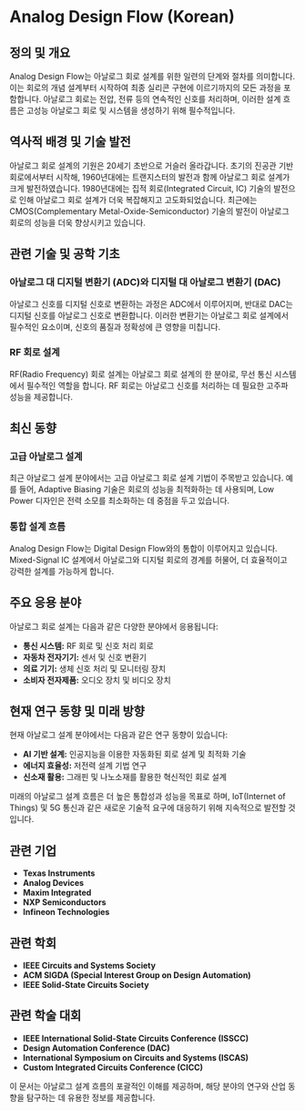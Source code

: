 # Analog Design Flow (Korean)

## 정의 및 개요

Analog Design Flow는 아날로그 회로 설계를 위한 일련의 단계와 절차를 의미합니다. 이는 회로의 개념 설계부터 시작하여 최종 실리콘 구현에 이르기까지의 모든 과정을 포함합니다. 아날로그 회로는 전압, 전류 등의 연속적인 신호를 처리하며, 이러한 설계 흐름은 고성능 아날로그 회로 및 시스템을 생성하기 위해 필수적입니다.

## 역사적 배경 및 기술 발전

아날로그 회로 설계의 기원은 20세기 초반으로 거슬러 올라갑니다. 초기의 진공관 기반 회로에서부터 시작해, 1960년대에는 트랜지스터의 발전과 함께 아날로그 회로 설계가 크게 발전하였습니다. 1980년대에는 집적 회로(Integrated Circuit, IC) 기술의 발전으로 인해 아날로그 회로 설계가 더욱 복잡해지고 고도화되었습니다. 최근에는 CMOS(Complementary Metal-Oxide-Semiconductor) 기술의 발전이 아날로그 회로의 성능을 더욱 향상시키고 있습니다.

## 관련 기술 및 공학 기초

### 아날로그 대 디지털 변환기 (ADC)와 디지털 대 아날로그 변환기 (DAC)

아날로그 신호를 디지털 신호로 변환하는 과정은 ADC에서 이루어지며, 반대로 DAC는 디지털 신호를 아날로그 신호로 변환합니다. 이러한 변환기는 아날로그 회로 설계에서 필수적인 요소이며, 신호의 품질과 정확성에 큰 영향을 미칩니다.

### RF 회로 설계

RF(Radio Frequency) 회로 설계는 아날로그 회로 설계의 한 분야로, 무선 통신 시스템에서 필수적인 역할을 합니다. RF 회로는 아날로그 신호를 처리하는 데 필요한 고주파 성능을 제공합니다.

## 최신 동향

### 고급 아날로그 설계

최근 아날로그 설계 분야에서는 고급 아날로그 회로 설계 기법이 주목받고 있습니다. 예를 들어, Adaptive Biasing 기술은 회로의 성능을 최적화하는 데 사용되며, Low Power 디자인은 전력 소모를 최소화하는 데 중점을 두고 있습니다.

### 통합 설계 흐름

Analog Design Flow는 Digital Design Flow와의 통합이 이루어지고 있습니다. Mixed-Signal IC 설계에서 아날로그와 디지털 회로의 경계를 허물어, 더 효율적이고 강력한 설계를 가능하게 합니다.

## 주요 응용 분야

아날로그 회로 설계는 다음과 같은 다양한 분야에서 응용됩니다:

- **통신 시스템:** RF 회로 및 신호 처리 회로
- **자동차 전자기기:** 센서 및 신호 변환기
- **의료 기기:** 생체 신호 처리 및 모니터링 장치
- **소비자 전자제품:** 오디오 장치 및 비디오 장치

## 현재 연구 동향 및 미래 방향

현재 아날로그 설계 분야에서는 다음과 같은 연구 동향이 있습니다:

- **AI 기반 설계:** 인공지능을 이용한 자동화된 회로 설계 및 최적화 기술
- **에너지 효율성:** 저전력 설계 기법 연구
- **신소재 활용:** 그래핀 및 나노소재를 활용한 혁신적인 회로 설계

미래의 아날로그 설계 흐름은 더 높은 통합성과 성능을 목표로 하며, IoT(Internet of Things) 및 5G 통신과 같은 새로운 기술적 요구에 대응하기 위해 지속적으로 발전할 것입니다.

## 관련 기업

- **Texas Instruments**
- **Analog Devices**
- **Maxim Integrated**
- **NXP Semiconductors**
- **Infineon Technologies**

## 관련 학회

- **IEEE Circuits and Systems Society**
- **ACM SIGDA (Special Interest Group on Design Automation)**
- **IEEE Solid-State Circuits Society**

## 관련 학술 대회

- **IEEE International Solid-State Circuits Conference (ISSCC)**
- **Design Automation Conference (DAC)**
- **International Symposium on Circuits and Systems (ISCAS)**
- **Custom Integrated Circuits Conference (CICC)**

이 문서는 아날로그 설계 흐름의 포괄적인 이해를 제공하며, 해당 분야의 연구와 산업 동향을 탐구하는 데 유용한 정보를 제공합니다.